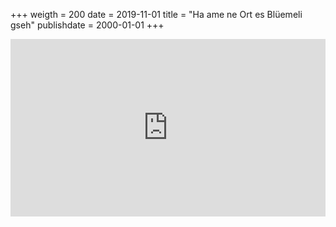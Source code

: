 +++
weigth = 200
date = 2019-11-01
title = "Ha ame ne Ort es Blüemeli gseh" 
publishdate = 2000-01-01
+++

<div>
  <div style="position:relative;padding-top:56.25%;">
    <iframe src="https://www.youtube.com/embed/N3AA-1327uY" 
            frameborder="0" 
            allow="accelerometer; autoplay; clipboard-write; encrypted-media; gyroscope; picture-in-picture" 
            allowfullscreen 
            style="position:absolute;top:0;left:0;width:100%;height:100%;">
    </iframe>
  </div>
</div>
